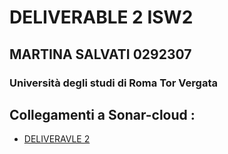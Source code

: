 # DELIVERABLE 2 ISW2 
## MARTINA SALVATI 0292307
### Università degli studi di Roma Tor Vergata

## Collegamenti a Sonar-cloud :
-	[DELIVERAVLE 2](https://sonarcloud.io/dashboard?id=msalvati97_DELIVERABLE_2_ISW2)
